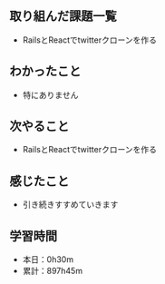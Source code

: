 ## 取り組んだ課題一覧
- RailsとReactでtwitterクローンを作る
## わかったこと
- 特にありません
## 次やること
- RailsとReactでtwitterクローンを作る
## 感じたこと
- 引き続きすすめていきます
## 学習時間
- 本日：0h30m
- 累計：897h45m
